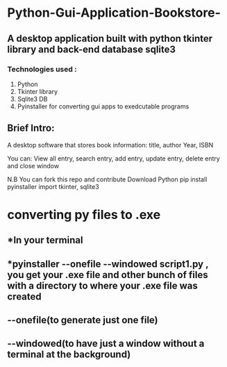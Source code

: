# Python-Gui-Application-Bookstore-
## A desktop application built with python tkinter library and back-end database sqlite3
### Technologies used :
1. Python
2. Tkinter library
3. Sqlite3 DB
4. Pyinstaller for converting gui apps to exedcutable programs

## Brief Intro:
A desktop software that stores book information:
title, author
Year, ISBN

You can: View all entry, search entry, add entry, update entry, delete entry and close window




N.B You can fork this repo and contribute 
Download Python
pip install pyinstaller
import tkinter, sqlite3

# converting py files to .exe
## *In your terminal
## *pyinstaller --onefile --windowed script1.py , you get your .exe file and other bunch of files with a directory to where your .exe file was created
## --onefile(to generate just one file)
## --windowed(to have just a window without a terminal at the background)
